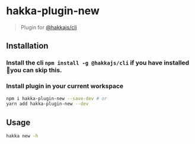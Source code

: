 # hakka-plugin-new

> Plugin for [@hakkajs/cli](https://github.com/hakkajs/cli)

## Installation

### Install the cli `npm install -g @hakkajs/cli` if you have installed you can skip this.

### Install plugin in your current workspace

```sh
npm i hakka-plugin-new --save-dev # or
yarn add hakka-plugin-new --dev
```

## Usage

```sh
hakka new -h
```
